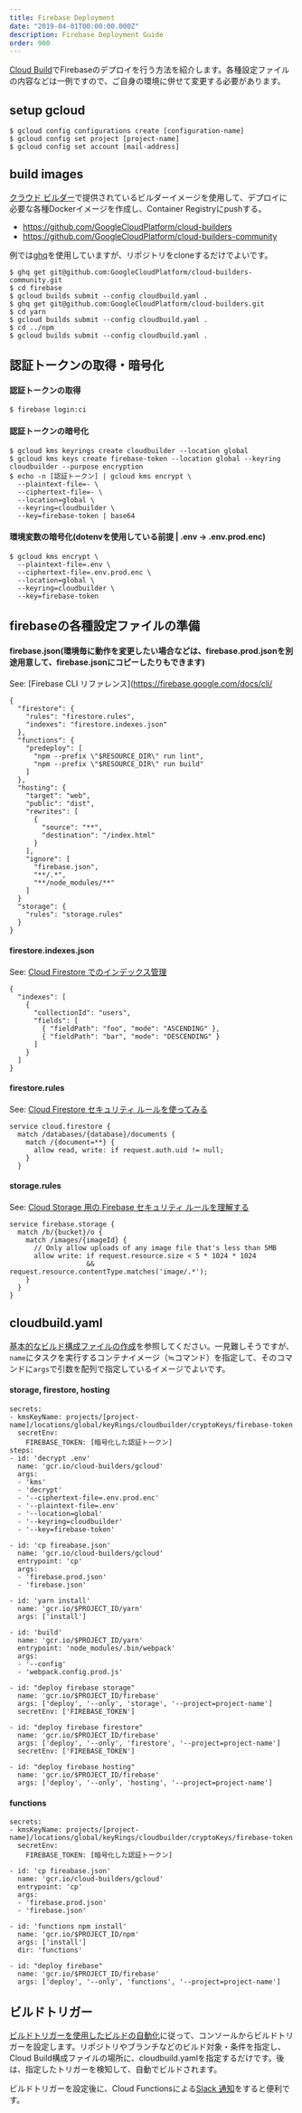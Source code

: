 ```yaml
---
title: Firebase Deployment
date: "2019-04-01T00:00:00.000Z"
description: Firebase Deployment Guide
order: 900
---
```


[Cloud Build](https://cloud.google.com/cloud-build/)でFirebaseのデプロイを行う方法を紹介します。各種設定ファイルの内容などは一例ですので、ご自身の環境に併せて変更する必要があります。

## setup gcloud

```
$ gcloud config configurations create [configuration-name]
$ gcloud config set project [project-name]
$ gcloud config set account [mail-address]
```

## build images

[クラウド ビルダー](https://cloud.google.com/cloud-build/docs/cloud-builders)で提供されているビルダーイメージを使用して、デプロイに必要な各種Dockerイメージを作成し、Container Registryにpushする。

- https://github.com/GoogleCloudPlatform/cloud-builders
- https://github.com/GoogleCloudPlatform/cloud-builders-community

例では[ghq](https://github.com/motemen/ghq)を使用していますが、リポジトリをcloneするだけでよいです。

```
$ ghq get git@github.com:GoogleCloudPlatform/cloud-builders-community.git
$ cd firebase
$ gcloud builds submit --config cloudbuild.yaml .
$ ghq get git@github.com:GoogleCloudPlatform/cloud-builders.git
$ cd yarn
$ gcloud builds submit --config cloudbuild.yaml .
$ cd ../npm
$ gcloud builds submit --config cloudbuild.yaml .
```

## 認証トークンの取得・暗号化

#### 認証トークンの取得

```
$ firebase login:ci
```

#### 認証トークンの暗号化

```
$ gcloud kms keyrings create cloudbuilder --location global
$ gcloud kms keys create firebase-token --location global --keyring cloudbuilder --purpose encryption
$ echo -n [認証トークン] | gcloud kms encrypt \
  --plaintext-file=- \
  --ciphertext-file=- \
  --location=global \
  --keyring=cloudbuilder \
  --key=firebase-token | base64
```

#### 環境変数の暗号化(dotenvを使用している前提 | .env -> .env.prod.enc)

```
$ gcloud kms encrypt \
  --plaintext-file=.env \
  --ciphertext-file=.env.prod.enc \
  --location=global \
  --keyring=cloudbuilder \
  --key=firebase-token
```

## firebaseの各種設定ファイルの準備

#### firebase.json(環境毎に動作を変更したい場合などは、firebase.prod.jsonを別途用意して、firebase.jsonにコピーしたりもできます)

See: [Firebase CLI リファレンス](https://firebase.google.com/docs/cli/

```
{
  "firestore": {
    "rules": "firestore.rules",
    "indexes": "firestore.indexes.json"
  },
  "functions": {
    "predeploy": [
      "npm --prefix \"$RESOURCE_DIR\" run lint",
      "npm --prefix \"$RESOURCE_DIR\" run build"
    ]
  },
  "hosting": {
    "target": "web",
    "public": "dist",
    "rewrites": [
      {
        "source": "**",
        "destination": "/index.html"
      }
    ],
    "ignore": [
      "firebase.json",
      "**/.*",
      "**/node_modules/**"
    ]
  }
  "storage": {
    "rules": "storage.rules"
  }
}
```

#### firestore.indexes.json

See: [Cloud Firestore でのインデックス管理](https://firebase.google.com/docs/firestore/query-data/indexing)

```
{
  "indexes": [
    {
      "collectionId": "users",
      "fields": [
        { "fieldPath": "foo", "mode": "ASCENDING" },
        { "fieldPath": "bar", "mode": "DESCENDING" }
      ]
    }
  ]
}
```

#### firestore.rules

See: [Cloud Firestore セキュリティ ルールを使ってみる](https://firebase.google.com/docs/firestore/security/get-started)

```
service cloud.firestore {
  match /databases/{database}/documents {
    match /{document=**} {
      allow read, write: if request.auth.uid != null;
    }
  }
```

#### storage.rules

See: [Cloud Storage 用の Firebase セキュリティ ルールを理解する](https://firebase.google.com/docs/storage/security/)

```
service firebase.storage {
  match /b/{bucket}/o {
    match /images/{imageId} {
      // Only allow uploads of any image file that's less than 5MB
      allow write: if request.resource.size < 5 * 1024 * 1024
                   && request.resource.contentType.matches('image/.*');
    }
  }
}
```

## cloudbuild.yaml

[基本的なビルド構成ファイルの作成](https://cloud.google.com/cloud-build/docs/configuring-builds/create-basic-configuration?hl=ja)を参照してください。一見難しそうですが、```name```にタスクを実行するコンテナイメージ（≒コマンド）を指定して、そのコマンドに```args```で引数を配列で指定しているイメージでよいです。

#### storage, firestore, hosting


```
secrets:
- kmsKeyName: projects/[project-name]/locations/global/keyRings/cloudbuilder/cryptoKeys/firebase-token
  secretEnv:
    FIREBASE_TOKEN: [暗号化した認証トークン]
steps:
- id: 'decrypt .env'
  name: 'gcr.io/cloud-builders/gcloud'
  args:
  - 'kms'
  - 'decrypt'
  - '--ciphertext-file=.env.prod.enc'
  - '--plaintext-file=.env'
  - '--location=global'
  - '--keyring=cloudbuilder'
  - '--key=firebase-token'

- id: 'cp fireabase.json'
  name: 'gcr.io/cloud-builders/gcloud'
  entrypoint: 'cp'
  args:
  - 'firebase.prod.json'
  - 'firebase.json'

- id: 'yarn install'
  name: 'gcr.io/$PROJECT_ID/yarn'
  args: ['install']

- id: 'build'
  name: 'gcr.io/$PROJECT_ID/yarn'
  entrypoint: 'node_modules/.bin/webpack'
  args:
  - '--config'
  - 'webpack.config.prod.js'

- id: "deploy firebase storage"
  name: 'gcr.io/$PROJECT_ID/firebase'
  args: ['deploy', '--only', 'storage', '--project=project-name']
  secretEnv: ['FIREBASE_TOKEN']

- id: "deploy firebase firestore"
  name: 'gcr.io/$PROJECT_ID/firebase'
  args: ['deploy', '--only', 'firestore', '--project=project-name']
  secretEnv: ['FIREBASE_TOKEN']

- id: "deploy firebase hosting"
  name: 'gcr.io/$PROJECT_ID/firebase'
  args: ['deploy', '--only', 'hosting', '--project=project-name']
```

#### functions

```
secrets:
- kmsKeyName: projects/[project-name]/locations/global/keyRings/cloudbuilder/cryptoKeys/firebase-token
  secretEnv:
    FIREBASE_TOKEN: [暗号化した認証トークン]

- id: 'cp fireabase.json'
  name: 'gcr.io/cloud-builders/gcloud'
  entrypoint: 'cp'
  args:
  - 'firebase.prod.json'
  - 'firebase.json'

- id: 'functions npm install'
  name: 'gcr.io/$PROJECT_ID/npm'
  args: ['install']
  dir: 'functions'

- id: "deploy firebase"
  name: 'gcr.io/$PROJECT_ID/firebase'
  args: ['deploy', '--only', 'functions', '--project=project-name']
```

## ビルドトリガー

[ビルドトリガーを使用したビルドの自動化](https://cloud.google.com/cloud-build/docs/running-builds/automate-builds)に従って、コンソールからビルドトリガーを設定します。リポジトリやブランチなどのビルド対象・条件を指定し、Cloud Build構成ファイルの場所に、cloudbuild.yamlを指定するだけです。後は、指定したトリガーを検知して、自動でビルドされます。

ビルドトリガーを設定後に、Cloud Functionsによる[Slack 通知](https://cloud.google.com/cloud-build/docs/configure-third-party-notifications#slack_notifications)をすると便利です。

